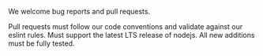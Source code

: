 We welcome bug reports and pull requests.

Pull requests must follow our code conventions and validate against our eslint rules. Must support the latest LTS release of nodejs. All new additions must be fully tested.
